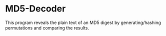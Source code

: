 MD5-Decoder
===========

This program reveals the plain text of an MD5 digest by generating/hashing permutations and comparing the results.